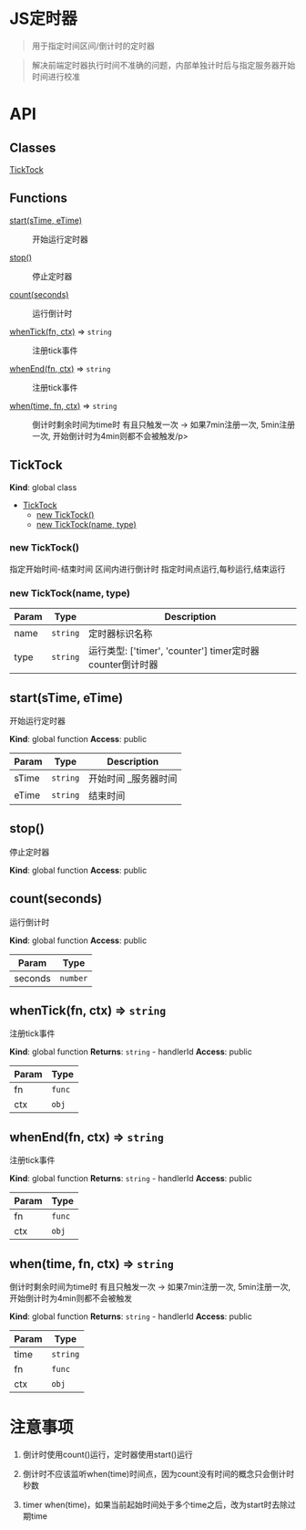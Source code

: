 # JS定时器

> 用于指定时间区间/倒计时的定时器

> 解决前端定时器执行时间不准确的问题，内部单独计时后与指定服务器开始时间进行校准

# API

## Classes

<dl>
<dt><a href="#TickTock">TickTock</a></dt>
<dd></dd>
</dl>

## Functions

<dl>
<dt><a href="#start">start(sTime, eTime)</a></dt>
<dd><p>开始运行定时器</p>
</dd>
<dt><a href="#stop">stop()</a></dt>
<dd><p>停止定时器</p>
</dd>
<dt><a href="#count">count(seconds)</a></dt>
<dd><p>运行倒计时</p>
</dd>
<dt><a href="#whenTick">whenTick(fn, ctx)</a> ⇒ <code>string</code></dt>
<dd><p>注册tick事件</p>
</dd>
<dt><a href="#whenEnd">whenEnd(fn, ctx)</a> ⇒ <code>string</code></dt>
<dd><p>注册tick事件</p>
</dd>
<dt><a href="#when">when(time, fn, ctx)</a> ⇒ <code>string</code></dt>
<dd><p>倒计时剩余时间为time时 有且只触发一次 -&gt; 如果7min注册一次, 5min注册一次, 开始倒计时为4min则都不会被触发/p>
</dd>
</dl>

<a name="TickTock"></a>

## TickTock
**Kind**: global class

* [TickTock](#TickTock)
    * [new TickTock()](#new_TickTock_new)
    * [new TickTock(name, type)](#new_TickTock_new)

<a name="new_TickTock_new"></a>

### new TickTock()
指定开始时间-结束时间 区间内进行倒计时 指定时间点运行,每秒运行,结束运行

<a name="new_TickTock_new"></a>

### new TickTock(name, type)

| Param | Type | Description |
| --- | --- | --- |
| name | <code>string</code> | 定时器标识名称 |
| type | <code>string</code> | 运行类型: ['timer', 'counter'] timer定时器 counter倒计时器 |

<a name="start"></a>

## start(sTime, eTime)
开始运行定时器

**Kind**: global function
**Access**: public

| Param | Type | Description |
| --- | --- | --- |
| sTime | <code>string</code> | 开始时间 _服务器时间 |
| eTime | <code>string</code> | 结束时间 |

<a name="stop"></a>

## stop()
停止定时器

**Kind**: global function
**Access**: public
<a name="count"></a>

## count(seconds)
运行倒计时

**Kind**: global function
**Access**: public

| Param | Type |
| --- | --- |
| seconds | <code>number</code> |

<a name="whenTick"></a>

## whenTick(fn, ctx) ⇒ <code>string</code>
注册tick事件

**Kind**: global function
**Returns**: <code>string</code> - handlerId
**Access**: public

| Param | Type |
| --- | --- |
| fn | <code>func</code> |
| ctx | <code>obj</code> |

<a name="whenEnd"></a>

## whenEnd(fn, ctx) ⇒ <code>string</code>
注册tick事件

**Kind**: global function
**Returns**: <code>string</code> - handlerId
**Access**: public

| Param | Type |
| --- | --- |
| fn | <code>func</code> |
| ctx | <code>obj</code> |

<a name="when"></a>

## when(time, fn, ctx) ⇒ <code>string</code>
倒计时剩余时间为time时 有且只触发一次 -> 如果7min注册一次, 5min注册一次, 开始倒计时为4min则都不会被触发

**Kind**: global function
**Returns**: <code>string</code> - handlerId
**Access**: public

| Param | Type |
| --- | --- |
| time | <code>string</code> |
| fn | <code>func</code> |
| ctx | <code>obj</code> |

# 注意事项

1. 倒计时使用count()运行，定时器使用start()运行

2. 倒计时不应该监听when(time)时间点，因为count没有时间的概念只会倒计时秒数

3. timer when(time)，如果当前起始时间处于多个time之后，改为start时去除过期time
